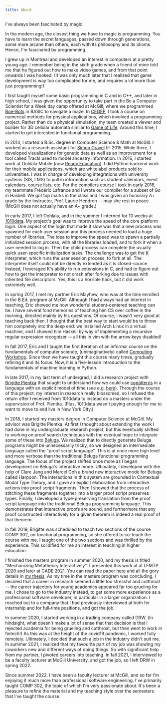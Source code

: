 ```yaml
---
title: About
---
```


I've always been fascinated by magic.

In the modern age, the closest thing we have to magic is programming.
You have to learn the secret languages, passed down through generations, some
more arcane than others, each with its philosophy and its idioms.
Hence, I'm fascinated by programming.

I grew up in Montreal and developed an interest in computers at a pretty
young age. I remember being in the sixth grade when a friend of mine told me
that he figured out how to make video games, and from that point onwards I was
hooked.
(It was only much later that I realized that game development is way too
complicated for me, and requires a lot more than just programming!)

I first taught myself some basic programming in C and in C++, and
later in high school, I was given the opportunity to take part in the
Be a Computer Scientist for a Week day camp offered at McGill, where we
programmed [Boe-Bots](https://en.wikipedia.org/wiki/Boe-Bot) in BASIC to
navigate a maze.
In [CEGEP](https://en.wikipedia.org/wiki/CEGEP), I took a course on numerical
methods for physical applications, which involved a programming project.
Rather than do a physical simulation, my team created a viewer and builder
for 3D cellular automata similar to
[Game of Life](https://en.wikipedia.org/wiki/Conway%27s_Game_of_Life).
Around this time, I started to get interested in functional programming.

In 2014, I started a B.Sc. degree in Computer Science & Math at McGill.
I worked as a research assistant for [Simon
Gravel](http://simongravel.lab.mcgill.ca/) till 2015.
While there, I developed visualizations for genetic data as well as an
improvement for a tool called Tracts used to model ancestry information.
In 2016, I started work at Oohlala Mobile (now [Ready Education](https://www.readyeducation.com/)).
I did Python backend work for their mobile applications, which are whitelabel
products sold to universities. I was in charge of developing integrations
with university systems (SIS, LMS) to pull in information such as student
calendars, event calendars, course lists, etc.
For the compilers course I took in early 2016, my teammate Frédéric Lafrance and
I wrote our compiler for a subset of Go in Haskell.
We got top marks in the class and I was given an honorary A+ grade by the
instructor, Prof. Laurie Hendren -- may she rest in peace.
(McGill does not actually have an A+ grade.)

In early 2017, I left Oohlala, and in the summer I interned for 10 weeks at
[1010data](https://1010data.com/).
My project's goal was to improve the speed of the core platform login. One
aspect of the login that made it slow was that a new process was spawned
for each user session and this process needed to load a huge number of
libraries. The idea to improve the speed was to spawn a partially initialized
session process, with all the libraries loaded, and to fork it when a user
needed to log in. Then the child process can complete the usually quick
user-specific initialization tasks. The challenge was to get the
[K](https://en.wikipedia.org/wiki/K_(programming_language))
interpreter, which runs the user session process, to fork at all.
The interpreter itself could not be directly extended as it is
closed-source. Instead, I leveraged K's ability to run extensions in C, and had
to figure out how to get the interpreter to not crash after forking due to
issues with inherited file descriptors.
Yes, this is a horrible hack, but it did work extremely well.

In spring 2017, I met my partner Eric Mayhew, who was at the time enrolled in the B.Ed. program at
McGill. Although I had always had an interest in teaching, Eric showed me how wonderful
student-centered teaching can be. I have several fond memories of teaching him CS over coffee in
the morning, directed mainly by his questions. Of course, I wasn't very good at teaching back then.
I thought that the best way to start would be to throw him completely into the deep end: we
installed Arch Linux in a virtual machine, and I showed him Haskell by way of implementing a
recursive regular expression recognizer -- all this in vim with the arrow keys disabled!

In fall 2017, Eric and I taught the first iteration of an informal course on the fundamentals of
computer science, (unimaginatively) called [Computing Workshop](https://computing-workshop.com/).
Since then we have taught this course many times, gradually refining it and its focus. Now, it is a
five-lesson introduction to the fundamentals of machine learning in Python.

In late 2017, in my last term of undergrad, I did a research project with
[Brigitte Pientka](http://www.cs.mcgill.ca/~bpientka/) that sought to understand
how we could use [copatterns](https://dl.acm.org/doi/10.1145/2480359.2429075) in
a language with an explicit model of time (see
e.g. [here](https://dl.acm.org/doi/10.1145/2535838.2535881)).
Through the course of this project, my interest in research really blossomed, so I refused the
return offer I received from 1010data to instead do a masters under the supervision of Prof.
Pientka. (Plus, 1010data wasn't paying enough for me to want to move to and live in New York City.)

In 2018, I started my masters degree in Computer Science at McGill.
My advisor was Brigitte Pientka. At first I thought about extending the work I
had done in my undergraduate research project, but this eventually shifted to
working on proof search techniques with the eventual hope to integrate some of
these into [Beluga](http://complogic.cs.mcgill.ca/beluga/).
We realized that to directly generate Beluga programs might be unnecessarily
tricky, so we designed an intermediate language called the "proof script
language". This is at once more high level and more verbose than the traditional
Beluga functional programming language.
The focus of the project shifted once more as I began development on Beluga's
interactive mode.
Ultimately, I developed with the help of Clare Jang and Marcel Goh a brand new
interactive mode for Beluga called Harpoon.
The interactions in this system are grounded in Contextual Modal Type Theory,
and I gave an explicit elaboration from interactive actions into proof script
fragments.
Then I showed that the process of stitching these fragments together into a
larger proof script preserves types.
Finally, I developed a type-preserving translation from the proof script
language into the traditional Beluga programming language.
This demonstrates that interactive proofs are sound, and furthermore that any
proof constructed interactively for a given theorem is indeed a real proof of
that theorem.

In fall 2019, Brigitte was scheduled to teach two sections of the course COMP 302, on functional
programming, so she offered to co-teach the course with me. I taught one of the two sections and
was thrilled by the experience. This solidified for me an interest in teaching in higher education.

I finished the masters program in summer 2020, and my thesis is titled
"Mechanizing Metatheory Interactively". I presented this work at at LFMTP 2020
and later at CADE 2021. You can read the paper [here][harpoon-cade] and all the
gory details in [my thesis][thesis].
As my time in the masters program was concluding, I decided that a career in research seemed a
little too stressful and cutthroat -- the career trajectory for young academics appeared far too
grueling for me. I chose to go to the industry instead, to get some more experience as a
professional software developer, in particular in a larger organization.
I reached out to a company that I had previously interviewed at both for internship and for
full-time positions, and got the job.

In summer 2020, I started working in a trading company called DRW. (In hindsight, what doesn't make
a lot of sense that that decision is that I rejected academia for being grueling and cutthroat, but
then went to work in fintech!)
As this was at the height of the covid19 pandemic, I worked fully remotely.
Ultimately, I decided that such a job in the industry didn't suit me. In summer 2021, I realized
that my favourite part of my job was showing my coworkers new and different ways of doing things.
So with significant help from my partner, I pivoted careers into teaching. In fall 2021, I
interviewed to be a faculty lecturer at McGill University, and got the job, so I left DRW in spring
2022.

Since summer 2022, I have been a faculty lecturer at McGill, and so far I'm
enjoying it much more than professional software engineering. I've primarily taught COMP 302, the
topic of which I'm very passionate about. It's been a pleasure to refine the material and my
teaching style over the semesters that I've taught the course.

[harpoon-cade]: /pdf/harpoon.pdf
[thesis]: /pdf/thesis.pdf
